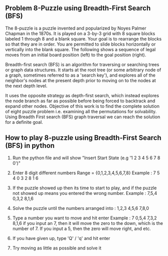 ## Problem 8-Puzzle using Breadth-First Search (BFS)

  The 8-puzzle is a puzzle invented and popularized by Noyes Palmer Chapman in the 1870s. It is played on a 3-by-3 grid with 8 square blocks labeled 1 through 8 and a blank square. Your goal is to rearrange the blocks so that they are in order. You are permitted to slide blocks horizontally or vertically into the blank square. The following shows a sequence of legal moves from an initial board position (left) to the goal position (right).

  Breadth-first search (BFS) is an algorithm for traversing or searching trees or graph data structures. It starts at the root tree (or some arbitrary node of a graph, sometimes referred to as a 'search key'), and explores all of the neighbor's nodes at the present depth prior to moving on to the nodes at the next depth level.

  It uses the opposite strategy as depth-first search, which instead explores the node branch as far as possible before being forced to backtrack and expand other nodes. Objective of this work is to find the complete solution of eight puzzle problem i.e. examining all the permutations for solvability. Using Breadth First search (BFS) graph traversal we can reach the solution for a definite goal.

## How to play 8-puzzle using Breadth-First Search (BFS) in python

1.  Run the python file and will show "Insert Start State (e.g '1 2 3 4 5 6 7 8 0')"

2.  Enter 8 digit different numbers Range = {0,1,2,3,4,5,6,7,8}
    Example : 7 5 4 0 3 2 8 1 6
    
3.  If the puzzle showed up then its time to start to play, and if the puzzle not showed up means you entered the wrong number. 
    Example : 
    7,5,4
    0,3,2
    8,1,6
    
4.  Solve the puzzle until the numbers arranged into :
    1,2,3
    4,5,6
    7,8,0
    
5.  Type a number you want to move and hit enter
    Example : 7
    0,5,4
    7,3,2
    8,1,6
    if you input an 7, then it will move the zero to the down, which is the number of 7. If you input a 5, then the zero will move         right, and etc.
    
6.  If you have given up, type 'Q' / 'q' and hit enter

7.  Try moving as little as possible and solve it
